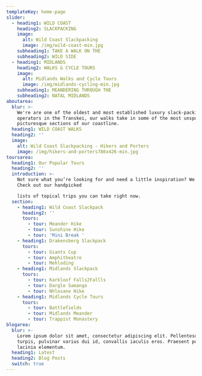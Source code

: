 ```yaml
---
templateKey: home-page
slider:
  - heading1: WILD COAST
    heading2: SLACKPACKING
    image:
      alt: Wild Coast Slackpacking
      image: /img/wild-coast-min.jpg
    subheading1: TAKE A WALK ON THE
    subheading2: WILD SIDE
  - heading1: MIDLANDS
    heading2: WALKS & CYCLE TOURS
    image:
      alt: Midlands Walks and Cycle Tours
      image: /img/midlands-cycling-min.jpg
    subheading1: MEANDERING THROUGH THE
    subheading2: NATAL MIDLANDS
aboutarea:
  blur: >-
    We're are one of the oldest and most established luxury slack-packing
    operators in the Transkei, our walks take in some of the most unspoilt and
    picturesque sections of our coastline.
  heading1: WILD COAST WALKS
  heading2: ''
  image:
    alt: Wild Coast Slackpacking - Hikers and Porters
    image: /img/hikers-and-porters786x426-min.jpg
toursarea:
  heading1: Our Popular Tours
  heading2: ''
  introduction: >-
    Not sure what you’re looking for and need a little inspiration? We can help.
    Check out our handpicked

    lists of topical trips you can take right now.
  section:
    - heading1: Wild Coast Slackpack
      heading2: ''
      tours:
        - tour: Meander Hike
        - tour: Sunshine Hike
        - tour: 'Mini Break '
    - heading1: Drakensberg Slackpack
      tours:
        - tour: Giants Cup
        - tour: Amphitheatre
        - tour: Mehloding
    - heading1: Midlands Slackpack
      tours:
        - tour: Karkloof Falls2Fallls
        - tour: Dargle Samango
        - tour: Nhlosane Hike
    - heading1: Midlands Cycle Tours
      tours:
        - tour: Battlefields
        - tour: Midlands Meander
        - tour: Trappist Monastery
blogarea:
  blur: >-
    Lorem ipsum dolor sit amet, consectetur adipiscing elit. Pellentesque dolor
    turpis, pulvinar varius dui id, convallis iaculis eros. Praesent porta
    lacinia elementum.
  heading1: Latest
  heading2: Blog Posts
  switch: true
---
```


